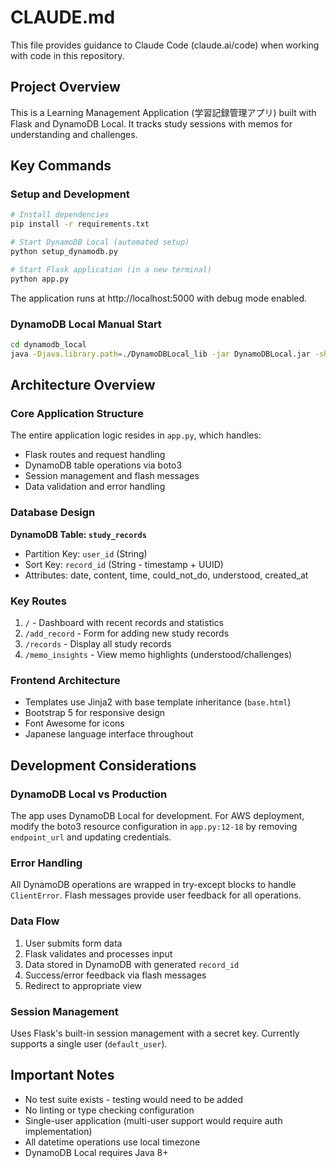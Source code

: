 # CLAUDE.md

This file provides guidance to Claude Code (claude.ai/code) when working with code in this repository.

## Project Overview

This is a Learning Management Application (学習記録管理アプリ) built with Flask and DynamoDB Local. It tracks study sessions with memos for understanding and challenges.

## Key Commands

### Setup and Development

```bash
# Install dependencies
pip install -r requirements.txt

# Start DynamoDB Local (automated setup)
python setup_dynamodb.py

# Start Flask application (in a new terminal)
python app.py
```

The application runs at http://localhost:5000 with debug mode enabled.

### DynamoDB Local Manual Start

```bash
cd dynamodb_local
java -Djava.library.path=./DynamoDBLocal_lib -jar DynamoDBLocal.jar -sharedDb -port 8000
```

## Architecture Overview

### Core Application Structure

The entire application logic resides in `app.py`, which handles:
- Flask routes and request handling
- DynamoDB table operations via boto3
- Session management and flash messages
- Data validation and error handling

### Database Design

**DynamoDB Table: `study_records`**
- Partition Key: `user_id` (String)
- Sort Key: `record_id` (String - timestamp + UUID)
- Attributes: date, content, time, could_not_do, understood, created_at

### Key Routes

1. `/` - Dashboard with recent records and statistics
2. `/add_record` - Form for adding new study records
3. `/records` - Display all study records
4. `/memo_insights` - View memo highlights (understood/challenges)

### Frontend Architecture

- Templates use Jinja2 with base template inheritance (`base.html`)
- Bootstrap 5 for responsive design
- Font Awesome for icons
- Japanese language interface throughout

## Development Considerations

### DynamoDB Local vs Production

The app uses DynamoDB Local for development. For AWS deployment, modify the boto3 resource configuration in `app.py:12-18` by removing `endpoint_url` and updating credentials.

### Error Handling

All DynamoDB operations are wrapped in try-except blocks to handle `ClientError`. Flash messages provide user feedback for all operations.

### Data Flow

1. User submits form data
2. Flask validates and processes input
3. Data stored in DynamoDB with generated `record_id`
4. Success/error feedback via flash messages
5. Redirect to appropriate view

### Session Management

Uses Flask's built-in session management with a secret key. Currently supports a single user (`default_user`).

## Important Notes

- No test suite exists - testing would need to be added
- No linting or type checking configuration
- Single-user application (multi-user support would require auth implementation)
- All datetime operations use local timezone
- DynamoDB Local requires Java 8+
